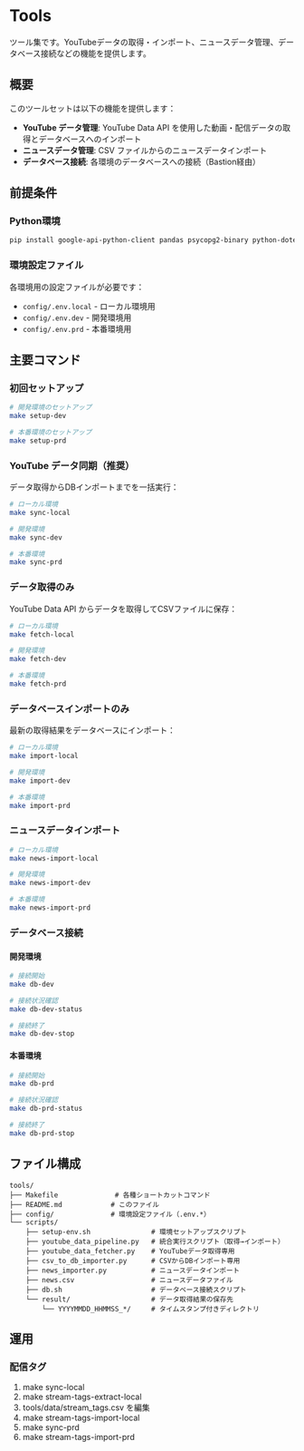 # Tools

ツール集です。YouTubeデータの取得・インポート、ニュースデータ管理、データベース接続などの機能を提供します。

## 概要

このツールセットは以下の機能を提供します：

- **YouTube データ管理**: YouTube Data API を使用した動画・配信データの取得とデータベースへのインポート
- **ニュースデータ管理**: CSV ファイルからのニュースデータインポート  
- **データベース接続**: 各環境のデータベースへの接続（Bastion経由）

## 前提条件

### Python環境
```bash
pip install google-api-python-client pandas psycopg2-binary python-dotenv
```

### 環境設定ファイル
各環境用の設定ファイルが必要です：
- `config/.env.local` - ローカル環境用
- `config/.env.dev` - 開発環境用  
- `config/.env.prd` - 本番環境用

## 主要コマンド

### 初回セットアップ

```bash
# 開発環境のセットアップ
make setup-dev

# 本番環境のセットアップ
make setup-prd
```

### YouTube データ同期（推奨）

データ取得からDBインポートまでを一括実行：

```bash
# ローカル環境
make sync-local

# 開発環境
make sync-dev

# 本番環境
make sync-prd
```

### データ取得のみ

YouTube Data API からデータを取得してCSVファイルに保存：

```bash
# ローカル環境
make fetch-local

# 開発環境  
make fetch-dev

# 本番環境
make fetch-prd
```

### データベースインポートのみ

最新の取得結果をデータベースにインポート：

```bash
# ローカル環境
make import-local

# 開発環境
make import-dev

# 本番環境
make import-prd
```

### ニュースデータインポート

```bash
# ローカル環境
make news-import-local

# 開発環境
make news-import-dev

# 本番環境
make news-import-prd
```

### データベース接続

#### 開発環境

```bash
# 接続開始
make db-dev

# 接続状況確認
make db-dev-status

# 接続終了
make db-dev-stop
```

#### 本番環境

```bash
# 接続開始
make db-prd

# 接続状況確認
make db-prd-status

# 接続終了
make db-prd-stop
```

## ファイル構成

```
tools/
├── Makefile              # 各種ショートカットコマンド
├── README.md            # このファイル
├── config/              # 環境設定ファイル（.env.*）
└── scripts/
    ├── setup-env.sh               # 環境セットアップスクリプト
    ├── youtube_data_pipeline.py   # 統合実行スクリプト（取得→インポート）
    ├── youtube_data_fetcher.py    # YouTubeデータ取得専用
    ├── csv_to_db_importer.py      # CSVからDBインポート専用
    ├── news_importer.py           # ニュースデータインポート
    ├── news.csv                   # ニュースデータファイル
    ├── db.sh                      # データベース接続スクリプト
    └── result/                    # データ取得結果の保存先
        └── YYYYMMDD_HHMMSS_*/     # タイムスタンプ付きディレクトリ
```
## 運用

### 配信タグ

1. make sync-local 
2. make stream-tags-extract-local
3. tools/data/stream_tags.csv を編集 
4. make stream-tags-import-local
5. make sync-prd
6. make stream-tags-import-prd
